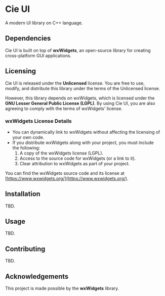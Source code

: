 # Cie UI

A modern UI library on C++ language.

## Dependencies
Cie UI is built on top of **wxWidgets**, an open-source library for creating cross-platform GUI applications.  

## Licensing
Cie UI is released under the **Unlicensed** license. You are free to use, modify, and distribute this library under the terms of the Unlicensed license.

However, this library depends on wxWidgets, which is licensed under the **GNU Lesser General Public License (LGPL)**. By using Cie UI, you are also agreeing to comply with the terms of wxWidgets' license.  

### wxWidgets License Details
- You can dynamically link to wxWidgets without affecting the licensing of your own code.
- If you distribute wxWidgets along with your project, you must include the following:
  1. A copy of the wxWidgets license (LGPL).
  2. Access to the source code for wxWidgets (or a link to it).
  3. Clear attribution to wxWidgets as part of your project.  

You can find the wxWidgets source code and its license at [https://www.wxwidgets.org/](https://www.wxwidgets.org/).

## Installation
TBD.

## Usage
TBD.

## Contributing
TBD.

## Acknowledgements
This project is made possible by the **wxWidgets** library.  
